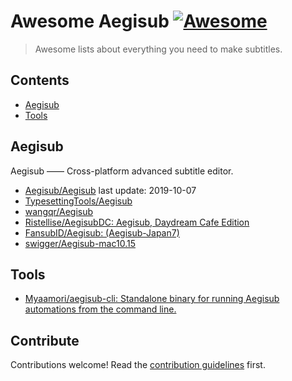 # Awesome Aegisub [![Awesome](https://awesome.re/badge.svg)](https://awesome.re)

> Awesome lists about everything you need to make subtitles.


## Contents

- [Aegisub](#aegisub)
- [Tools](#tools)


## Aegisub

Aegisub —— Cross-platform advanced subtitle editor.

- [Aegisub/Aegisub](https://github.com/Aegisub/Aegisub)
    last update: 2019-10-07
- [TypesettingTools/Aegisub](https://github.com/TypesettingTools/Aegisub)
- [wangqr/Aegisub](https://github.com/wangqr/Aegisub)
- [Ristellise/AegisubDC: Aegisub, Daydream Cafe Edition](https://github.com/Ristellise/AegisubDC)
- [FansubID/Aegisub: (Aegisub-Japan7)](https://github.com/FansubID/Aegisub)
- [swigger/Aegisub-mac10.15](https://github.com/swigger/Aegisub-mac10.15)


## Tools

- [Myaamori/aegisub-cli: Standalone binary for running Aegisub automations from the command line.](https://github.com/Myaamori/aegisub-cli)



## Contribute

Contributions welcome! Read the [contribution guidelines](contributing.md) first.
